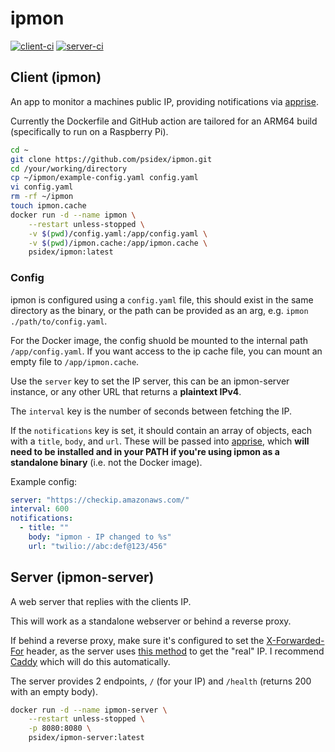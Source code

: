 # ipmon

[![client-ci](https://github.com/psidex/ipmon/actions/workflows/client.yml/badge.svg)](https://github.com/psidex/ipmon/actions/workflows/client.yml)
[![server-ci](https://github.com/psidex/ipmon/actions/workflows/server.yaml/badge.svg)](https://github.com/psidex/ipmon/actions/workflows/server.yaml)

## Client (ipmon)

An app to monitor a machines public IP, providing notifications via [apprise](https://github.com/caronc/apprise).

Currently the Dockerfile and GitHub action are tailored for an ARM64 build (specifically to run on a Raspberry Pi).

```bash
cd ~
git clone https://github.com/psidex/ipmon.git
cd /your/working/directory
cp ~/ipmon/example-config.yaml config.yaml
vi config.yaml
rm -rf ~/ipmon
touch ipmon.cache
docker run -d --name ipmon \
    --restart unless-stopped \
    -v $(pwd)/config.yaml:/app/config.yaml \
    -v $(pwd)/ipmon.cache:/app/ipmon.cache \
    psidex/ipmon:latest
```

### Config

ipmon is configured using a `config.yaml` file, this should exist in the same directory as the binary, or the path can be provided as an arg, e.g. `ipmon ./path/to/config.yaml`.

For the Docker image, the config shuold be mounted to the internal path `/app/config.yaml`. If you want access to the ip cache file, you can mount an empty file to `/app/ipmon.cache`.

Use the `server` key to set the IP server, this can be an ipmon-server instance, or any other URL that returns a **plaintext IPv4**.

The `interval` key is the number of seconds between fetching the IP.

If the `notifications` key is set, it should contain an array of objects, each with a `title`, `body`, and `url`. These will be passed into [apprise](https://github.com/caronc/apprise), which **will need to be installed and in your PATH if you're using ipmon as a standalone binary** (i.e. not the Docker image).

Example config:

```yaml
server: "https://checkip.amazonaws.com/"
interval: 600
notifications:
  - title: ""
    body: "ipmon - IP changed to %s"
    url: "twilio://abc:def@123/456"

```

## Server (ipmon-server)

A web server that replies with the clients IP.

This will work as a standalone webserver or behind a reverse proxy.

If behind a reverse proxy, make sure it's configured to set the [X-Forwarded-For](https://developer.mozilla.org/en-US/docs/Web/HTTP/Headers/X-Forwarded-For) header, as the server uses [this method](https://docs.rs/actix-web/4.3.1/actix_web/dev/struct.ConnectionInfo.html#method.realip_remote_addr) to get the "real" IP. I recommend [Caddy](https://caddyserver.com/) which will do this automatically.

The server provides 2 endpoints, `/` (for your IP) and `/health` (returns 200 with an empty body).

```bash
docker run -d --name ipmon-server \
    --restart unless-stopped \
    -p 8080:8080 \
    psidex/ipmon-server:latest
```
